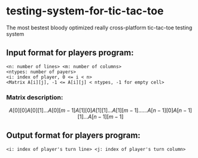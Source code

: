 # testing-system-for-tic-tac-toe
The most bestest bloody optimized really cross-platform tic-tac-toe testing system

## Input format for players program:
```
<n: number of lines> <m: number of columns>
<ntypes: number of payers>
<i: index of player, 0 <= i < n>
<Matrix A[i][j], -1 <= A[i][j] < ntypes, -1 for empty cell>
```
### Matrix description:
```math
A[0][0]   A[0][1]  ...  A[0][m-1]
A[1][0]   A[1][1]  ...  A[1][m-1]
.                       .
.                       .
.                       .
A[n-1][0] A[n-1][1] ... A[n-1][m-1]
```
## Output format for players program:
```
<i: index of player's turn line> <j: index of player's turn column>
```
